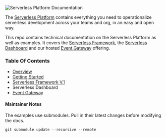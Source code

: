 ![Serverless Platform Documentation](https://s3.amazonaws.com/assets.github.serverless/readme-serverless-platform-documentation-2.jpg)

The [Serverless Platform](https://dashboard.serverless.com/) contains everything you need to operationalize serverless development across your teams and org, in an easy and open way.

This repo contains technical documentation on the Serverless Platform as well as examples.  It covers the [Serverless Framework](https://github.com/serverless/serverless), the [Serverless Dashboard](https://dashboard.serverless.com/) and our hosted [Event Gateway](http://serverless.com/event-gateway) offering.

### Table Of Contents

* [Overview](./docs/README.md)
* [Getting Started](./docs/getting-started.md)
* [Serverless Framework V.1](https://www.github.com/serverless/serverless)
* Serverless Dashboard
* [Event Gateway](https://www.github.com/serverless/event-gateway)

#### Maintainer Notes

The examples use submodules.  Pull in their latest changes before modifying the docs.

```
git submodule update --recursive --remote
```
